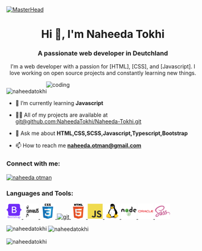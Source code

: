 <a href="https://NaheedaTokhi.io">
  <img src="https://i.pinimg.com/originals/3d/c9/8e/3dc98e10a8cef3affa7c30e4b79453bc.gif" alt="MasterHead" width="1000"/>
</a>

<h1 align="center">Hi 👋, I'm Naheeda Tokhi</h1>
<h3 align="center">A passionate web developer in Deutchland</h3>
<p align="center">I'm a web developer with a passion for [HTML], [CSS], and [Javascript]. I love working on open source projects and constantly learning new things.</p>

<img align="right" alt="coding" width="400" src="https://img.freepik.com/free-photo/celebration-labour-day-with-3d-cartoon-portrait-working-woman_23-2151306545.jpg?size=626&ext=jpg&ga=GA1.1.2008272138.1724544000&semt=ais_hybrid">

<p align="left"> <img src="https://komarev.com/ghpvc/?username=naheedatokhi&label=Profile%20views&color=0e75b6&style=flat" alt="naheedatokhi" /> </p>

- 🌱 I’m currently learning **Javascript**

- 👨‍💻 All of my projects are available at [git@github.com:NaheedaTokhi/Naheeda-Tokhi.git](git@github.com:NaheedaTokhi/Naheeda-Tokhi.git)

- 💬 Ask me about **HTML,CSS,SCSS,Javascript,Typescript,Bootstrap**

- 📫 How to reach me **naheeda.otman@gmail.com**

<h3 align="left">Connect with me:</h3>
<p align="left">
<a href="https://instagram.com/naheeda otman" target="blank"><img align="center" src="https://raw.githubusercontent.com/rahuldkjain/github-profile-readme-generator/master/src/images/icons/Social/instagram.svg" alt="naheeda otman" height="30" width="40" /></a>
</p>
<h3 align="left">Languages and Tools:</h3>
<p align="left"> <a href="https://getbootstrap.com" target="_blank" rel="noreferrer"> <img src="https://raw.githubusercontent.com/devicons/devicon/master/icons/bootstrap/bootstrap-plain-wordmark.svg" alt="bootstrap" width="40" height="40"/> </a> <a href="https://canvasjs.com" target="_blank" rel="noreferrer"> <img src="https://raw.githubusercontent.com/Hardik0307/Hardik0307/master/assets/canvasjs-charts.svg" alt="canvasjs" width="40" height="40"/> </a> <a href="https://www.w3schools.com/css/" target="_blank" rel="noreferrer"> <img src="https://raw.githubusercontent.com/devicons/devicon/master/icons/css3/css3-original-wordmark.svg" alt="css3" width="40" height="40"/> </a> <a href="https://git-scm.com/" target="_blank" rel="noreferrer"> <img src="https://www.vectorlogo.zone/logos/git-scm/git-scm-icon.svg" alt="git" width="40" height="40"/> </a> <a href="https://www.w3.org/html/" target="_blank" rel="noreferrer"> <img src="https://raw.githubusercontent.com/devicons/devicon/master/icons/html5/html5-original-wordmark.svg" alt="html5" width="40" height="40"/> </a> <a href="https://developer.mozilla.org/en-US/docs/Web/JavaScript" target="_blank" rel="noreferrer"> <img src="https://raw.githubusercontent.com/devicons/devicon/master/icons/javascript/javascript-original.svg" alt="javascript" width="40" height="40"/> </a> <a href="https://www.linux.org/" target="_blank" rel="noreferrer"> <img src="https://raw.githubusercontent.com/devicons/devicon/master/icons/linux/linux-original.svg" alt="linux" width="40" height="40"/> </a> <a href="https://nodejs.org" target="_blank" rel="noreferrer"> <img src="https://raw.githubusercontent.com/devicons/devicon/master/icons/nodejs/nodejs-original-wordmark.svg" alt="nodejs" width="40" height="40"/> </a> <a href="https://www.oracle.com/" target="_blank" rel="noreferrer"> <img src="https://raw.githubusercontent.com/devicons/devicon/master/icons/oracle/oracle-original.svg" alt="oracle" width="40" height="40"/> </a> <a href="https://sass-lang.com" target="_blank" rel="noreferrer"> <img src="https://raw.githubusercontent.com/devicons/devicon/master/icons/sass/sass-original.svg" alt="sass" width="40" height="40"/> </a> </p>

<p><img align="left" src="https://github-readme-stats.vercel.app/api/top-langs?username=naheedatokhi&show_icons=true&locale=en&layout=compact" alt="naheedatokhi" /></p>

<p>&nbsp;<img align="center" src="https://github-readme-stats.vercel.app/api?username=naheedatokhi&show_icons=true&locale=en" alt="naheedatokhi" /></p>

<p><img align="center" src="https://github-readme-streak-stats.herokuapp.com/?user=naheedatokhi&" alt="naheedatokhi" /></p>
